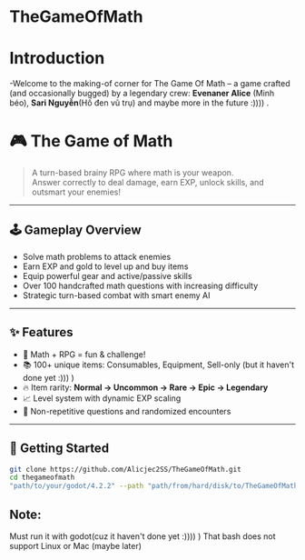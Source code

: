 # TheGameOfMath

# Introduction 
-Welcome to the making-of corner for The Game Of Math – a game crafted (and occasionally bugged) by a legendary crew: **Evenaner Alice** (Minh béo), **Sari Nguyễn**(Hố đen vũ trụ) and maybe more in the future :)))) .

# 🎮 The Game of Math

> A turn-based brainy RPG where math is your weapon.  
> Answer correctly to deal damage, earn EXP, unlock skills, and outsmart your enemies!


---

## 🕹️ Gameplay Overview

- Solve math problems to attack enemies
- Earn EXP and gold to level up and buy items
- Equip powerful gear and active/passive skills
- Over 100 handcrafted math questions with increasing difficulty
- Strategic turn-based combat with smart enemy AI

---

## ✨ Features

- 🎯 Math + RPG = fun & challenge!
- 📚 100+ unique items: Consumables, Equipment, Sell-only (but it haven't done yet :))) )
- 🔥 Item rarity: **Normal → Uncommon → Rare → Epic → Legendary**
- 📈 Level system with dynamic EXP scaling
- 🧠 Non-repetitive questions and randomized encounters

---

## 🚀 Getting Started



```bash
git clone https://github.com/Alicjec2SS/TheGameOfMath.git
cd thegameofmath
"path/to/your/godot/4.2.2" --path "path/from/hard/disk/to/TheGameOfMath"
```

## Note:
Must run it with godot(cuz it haven't done yet :)))) ) 
That bash does not support Linux or Mac (maybe later)

